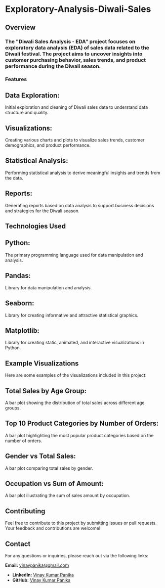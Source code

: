 # Exploratory-Analysis-Diwali-Sales

## Overview
### The "Diwali Sales Analysis - EDA" project focuses on exploratory data analysis (EDA) of sales data related to the Diwali festival. The project aims to uncover insights into customer purchasing behavior, sales trends, and product performance during the Diwali season.

### Features
## Data Exploration: 
Initial exploration and cleaning of Diwali sales data to understand data structure and quality.

## Visualizations: 
Creating various charts and plots to visualize sales trends, customer demographics, and product performance.

## Statistical Analysis: 
Performing statistical analysis to derive meaningful insights and trends from the data.

## Reports:
Generating reports based on data analysis to support business decisions and strategies for the Diwali season.
## Technologies Used
## Python: 
The primary programming language used for data manipulation and analysis.

## Pandas: 
Library for data manipulation and analysis.

## Seaborn: 
Library for creating informative and attractive statistical graphics.

## Matplotlib:
Library for creating static, animated, and interactive visualizations in Python.


## Example Visualizations
Here are some examples of the visualizations included in this project:

## Total Sales by Age Group:
A bar plot showing the distribution of total sales across different age groups.

## Top 10 Product Categories by Number of Orders: 
A bar plot highlighting the most popular product categories based on the number of orders.


## Gender vs Total Sales: 
A bar plot comparing total sales by gender.

## Occupation vs Sum of Amount: 
A bar plot illustrating the sum of sales amount by occupation.

## Contributing
Feel free to contribute to this project by submitting issues or pull requests. Your feedback and contributions are welcome!

## Contact
For any questions or inquiries, please reach out via the following links:

**Email:** vinaypanika@gmail.com
- **LinkedIn:** [Vinay Kumar Panika](https://www.linkedin.com/in/vinaykumarpanika)
- **GitHub:** [Vinay Kumar Panika](https://github.com/Vinaypanika)
